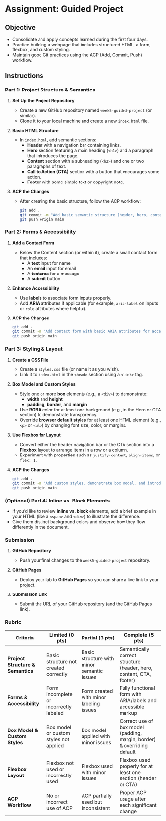 # Assignment: Guided Project

## Objective

- Consolidate and apply concepts learned during the first four days.
- Practice building a webpage that includes structured HTML, a form, flexbox, and custom styling.
- Maintain good Git practices using the ACP (Add, Commit, Push) workflow.

## Instructions

### Part 1: Project Structure & Semantics

1. **Set Up the Project Repository**

   - Create a new GitHub repository named `week5-guided-project` (or similar).
   - Clone it to your local machine and create a new `index.html` file.

2. **Basic HTML Structure**

   - In `index.html`, add semantic sections:
     - **Header** with a navigation bar containing links.
     - **Hero** section featuring a main heading (`<h1>`) and a paragraph that introduces the page.
     - **Content** section with a subheading (`<h2>`) and one or two paragraphs of text.
     - **Call to Action (CTA)** section with a button that encourages some action.
     - **Footer** with some simple text or copyright note.

3. **ACP the Changes**

   - After creating the basic structure, follow the ACP workflow:

     ```bash
     git add .
     git commit -m "Add basic semantic structure (header, hero, content, CTA, footer)"
     git push origin main
     ```

### Part 2: Forms & Accessibility

1. **Add a Contact Form**

   - Below the Content section (or within it), create a small contact form that includes:
     - A **text** input for name
     - An **email** input for email
     - A **textarea** for a message
     - A **submit** button

2. **Enhance Accessibility**

   - Use **labels** to associate form inputs properly.
   - Add **ARIA** attributes if applicable (for example, `aria-label` on inputs or `role` attributes where helpful).

3. **ACP the Changes**
   ```bash
   git add .
   git commit -m "Add contact form with basic ARIA attributes for accessibility"
   git push origin main
   ```

### Part 3: Styling & Layout

1. **Create a CSS File**

   - Create a `styles.css` file (or name it as you wish).
   - Link it to `index.html` in the `<head>` section using a `<link>` tag.

2. **Box Model and Custom Styles**

   - Style one or more **box** elements (e.g., a `<div>`) to demonstrate:
     - **width** and **height**
     - **padding**, **border**, and **margin**
   - Use **RGBA** color for at least one background (e.g., in the Hero or CTA section) to demonstrate transparency.
   - Override **browser default styles** for at least one HTML element (e.g., `<p>` or `<ul>`) by changing font size, color, or margins.

3. **Use Flexbox for Layout**

   - Convert either the header navigation bar or the CTA section into a **Flexbox** layout to arrange items in a row or a column.
   - Experiment with properties such as `justify-content`, `align-items`, or `flex: 1`.

4. **ACP the Changes**
   ```bash
   git add .
   git commit -m "Add custom styles, demonstrate box model, and introduce Flexbox layout"
   git push origin main
   ```

### (Optional) Part 4: Inline vs. Block Elements

- If you’d like to review **inline vs. block** elements, add a brief example in your HTML (like a `<span>` and `<div>`) to illustrate the difference.
- Give them distinct background colors and observe how they flow differently in the document.

### Submission

1. **GitHub Repository**

   - Push your final changes to the `week5-guided-project` repository.

2. **GitHub Pages**

   - Deploy your lab to **GitHub Pages** so you can share a live link to your project.

3. **Submission Link**
   - Submit the URL of your GitHub repository (and the GitHub Pages link).

### Rubric

| Criteria                          | Limited (0 pts)                        | Partial (3 pts)                            | Complete (5 pts)                                                        |
| --------------------------------- | -------------------------------------- | ------------------------------------------ | ----------------------------------------------------------------------- |
| **Project Structure & Semantics** | Basic structure not created correctly  | Basic structure with minor semantic issues | Semantically correct structure (header, hero, content, CTA, footer)     |
| **Forms & Accessibility**         | Form incomplete or incorrectly labeled | Form created with minor labeling issues    | Fully functional form with ARIA/labels and accessible markup            |
| **Box Model & Custom Styles**     | Box model or custom styles not applied | Box model applied with minor issues        | Correct use of box model (padding, margin, border) & overriding default |
| **Flexbox Layout**                | Flexbox not used or incorrectly used   | Flexbox used with minor issues             | Flexbox used properly for at least one section (header or CTA)          |
| **ACP Workflow**                  | No or incorrect use of ACP             | ACP partially used but inconsistent        | Proper ACP usage after each significant change                          |
